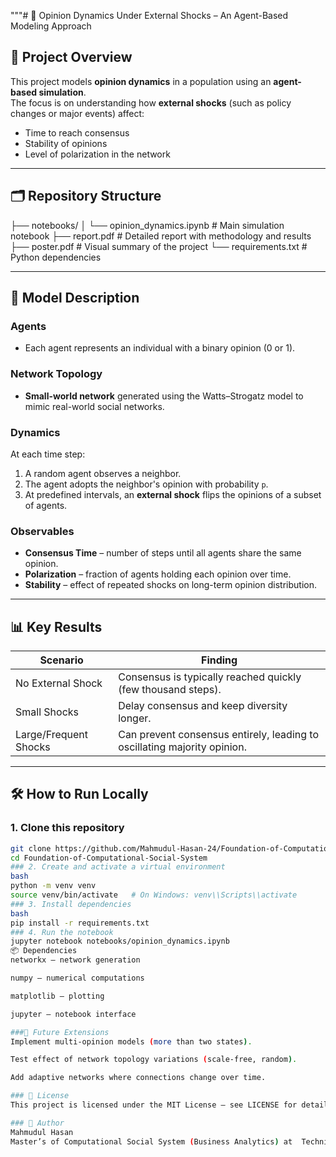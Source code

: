 """# 🧠 Opinion Dynamics Under External Shocks – An Agent-Based Modeling Approach

## 📌 Project Overview
This project models **opinion dynamics** in a population using an **agent-based simulation**.  
The focus is on understanding how **external shocks** (such as policy changes or major events) affect:
- Time to reach consensus
- Stability of opinions
- Level of polarization in the network


---

## 🗂 Repository Structure
├── notebooks/
│ └── opinion_dynamics.ipynb # Main simulation notebook
├── report.pdf # Detailed report with methodology and results
├── poster.pdf # Visual summary of the project
└── requirements.txt # Python dependencies



---


## 🧠 Model Description

### Agents
- Each agent represents an individual with a binary opinion (0 or 1).

### Network Topology
- **Small-world network** generated using the Watts–Strogatz model to mimic real-world social networks.

### Dynamics
At each time step:
1. A random agent observes a neighbor.
2. The agent adopts the neighbor's opinion with probability `p`.
3. At predefined intervals, an **external shock** flips the opinions of a subset of agents.

### Observables
- **Consensus Time** – number of steps until all agents share the same opinion.
- **Polarization** – fraction of agents holding each opinion over time.
- **Stability** – effect of repeated shocks on long-term opinion distribution.

---


## 📊 Key Results

| Scenario             | Finding |
|--------------------|--------|
| No External Shock  | Consensus is typically reached quickly (few thousand steps). |
| Small Shocks       | Delay consensus and keep diversity longer. |
| Large/Frequent Shocks | Can prevent consensus entirely, leading to oscillating majority opinion. |


---


## 🛠 How to Run Locally

### 1. Clone this repository
```bash
git clone https://github.com/Mahmudul-Hasan-24/Foundation-of-Computational-Social-System.git
cd Foundation-of-Computational-Social-System
### 2. Create and activate a virtual environment
bash
python -m venv venv
source venv/bin/activate   # On Windows: venv\\Scripts\\activate
### 3. Install dependencies
bash
pip install -r requirements.txt
### 4. Run the notebook
jupyter notebook notebooks/opinion_dynamics.ipynb
📦 Dependencies
networkx – network generation

numpy – numerical computations

matplotlib – plotting

jupyter – notebook interface

###🚀 Future Extensions
Implement multi-opinion models (more than two states).

Test effect of network topology variations (scale-free, random).

Add adaptive networks where connections change over time.

### 📜 License
This project is licensed under the MIT License – see LICENSE for details.

### 👤 Author
Mahmudul Hasan
Master’s of Computational Social System (Business Analytics) at  Technical University of Graz and University of Graz
